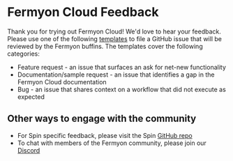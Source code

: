 # Fermyon Cloud Feedback 
Thank you for trying out Fermyon Cloud! We'd love to hear your feedback. Please use one of the following [templates](https://github.com/fermyon/feedback/issues/new/choose) to file a GitHub issue that will be reviewed by the Fermyon buffins. The templates cover the following categories:

* Feature request - an issue that surfaces an ask for net-new functionality
* Documentation/sample request - an issue that identifies a gap in the Fermyon Cloud documentation 
* Bug - an issue that shares context on a workflow that did not execute as expected

## Other ways to engage with the community
- For Spin specific feedback, please visit the Spin [GitHub repo](https://github.com/fermyon/spin)
- To chat with members of the Fermyon community, please join our [Discord](https://discord.com/invite/AAFNfS7NGf)
